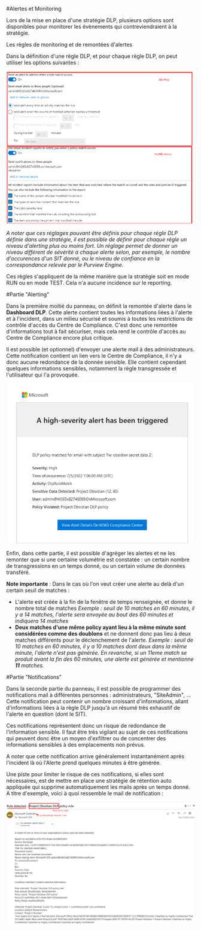 #Alertes et Monitoring

Lors de la mise en place d'une stratégie DLP, plusieurs options sont disponibles pour monitorer les évènements qui contreviendraient à la stratégie.

Les règles de monitoring et de remontées d'alertes 

Dans la définition d'une règle DLP, et pour chaque règle DLP, on peut utiliser les options suivantes :

![image.png](/.attachments/image-b61baffc-233c-46a0-a8b2-231053142774.png)

_A noter que ces réglages pouvant être définis pour chaque règle DLP définie dans une stratégie, il est possible de définir pour chaque règle un niveau d'alerting plus ou moins fort. Un réglage permet de donner un niveau différent de sévérité à chaque alerte selon, par exemple, le nombre d'occurences d'un SIT donné, ou le niveau de confiance en la correspondance relevée par le Purview Engine._

Ces règles s'appliquent de la même manière que la stratégie soit en mode RUN ou en mode TEST. Cela n'a aucune incidence sur le reporting.

#Partie "Alerting"

Dans la première moitié du panneau, on définit la remontée d'alerte dans le **Dashboard DLP**. Cette alerte contient toutes les informations liées à l'alerte et à l'incident, dans un milieu sécurisé et soumis à toutes les restrictions de contrôle d'accès du Centre de Compliance. 
C'est donc une remontée d'informations tout à fait sécuriser, mais cela rend le contrôle d'accès au Centre de Compliance encore plus critique.

Il est possible (et optionnel) d'envoyer une alerte mail à des administrateurs. Cette notification contient un lien vers le Centre de Compliance, il n'y a donc aucune redondance de la donnée sensible. Elle contient cependant quelques informations sensibles, notamment la règle transgressée et l'utilisateur qui l'a provoquée.

![image.png](/.attachments/image-30999a08-0660-445e-bf77-6afff459d040.png)

Enfin, dans cette partie, il est possible d'agréger les alertes et ne les remonter que si une certaine volumétrie est constatée : un certain nombre de transgressions en un temps donné, ou un certain volume de données transféré.

**Note importante** : Dans le cas où l'on veut créer une alerte au delà d'un certain seuil de matches :
- L'alerte est créée à la fin de la fenêtre de temps renseignée, et donne le nombre total de matches 
*Exemple : seuil de 10 matches en 60 minutes, il y a 14 matches, l'alerte sera envoyée au bout des 60 minutes et indiquera 14 matches*
- **Deux matches d'une même policy ayant lieu à la même minute sont considérées comme des doublons** et ne donnent donc pas lieu à deux matches différents pour le déclenchement de l'alerte.
*Exemple : seuil de 10 matches en 60 minutes, il y a 10 matches dont deux dans la même minute, l'alerte n'est pas générée. En revanche, si un 11eme match se produit avant la fin des 60 minutes, une alerte est générée et mentionne **11** matches.*

#Partie "Notifications"

Dans la seconde partie du panneau, il est possible de programmer des notifications mail à différentes personnes : administrateurs, "SiteAdmin", ...
Cette notification peut contenir un nombre croissant d'informations, allant d'informations liées à la règle DLP jusqu'à un résumé très exhaustif de l'alerte en question (dont le SIT).

Ces notifications représentent donc un risque de redondance de l'information sensible. Il faut être très vigilant au sujet de ces notifications qui peuvent donc être un moyen d'exfiltrer ou de concentrer des informations sensibles à des emplacements non prévus.

A noter que cette notification arrive généralement instantanément après l'incident là où l'Alerte prend quelques minutes à être générée.

Une piste pour limiter le risque de ces notifications, si elles sont nécessaires, est de mettre en place une stratégie de rétention auto appliquée qui supprime automatiquement les mails après un temps donné.
A titre d'exemple, voici à quoi ressemble le mail de notification :

![image.png](/.attachments/image-69bd3dd9-ff8e-4e71-98fb-84b122c6eed6.png)